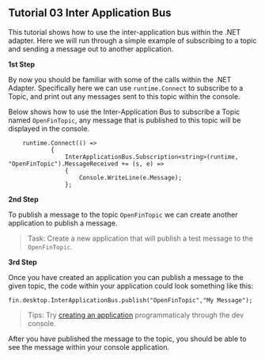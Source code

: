 
## Tutorial 03 Inter Application Bus 

This tutorial shows how to use the inter-application bus within the .NET adapter.  Here we will run through a simple example of subscribing to a topic and sending a message out to another application.

**1st Step**

By now you should be familiar with some of the calls within the .NET Adapter.  Specifically here we can use `runtime.Connect` to subscribe to a Topic, and print out any messages sent to this topic within the console.

Below shows how to use the Inter-Application Bus to subscribe a Topic named `OpenFinTopic`, any message that is published to this topic will be displayed in the console.

```
    runtime.Connect(() =>
            {
                InterApplicationBus.Subscription<string>(runtime, "OpenFinTopic").MessageReceived += (s, e) =>
                {
                    Console.WriteLine(e.Message);
                };
```

**2nd Step**

To publish a message to the topic `OpenFinTopic` we can create another application to publish a message.

>Task: Create a new application that will publish a test message to the `OpenFinTopic`.

**3rd Step**

Once you have created an application you can publish a message to the given topic, the code within your application could look something like this:

`fin.desktop.InterApplicationBus.publish("OpenFinTopic","My Message");`

> Tips: Try [creating an application](http://cdn.openfin.co/jsdocs/beta/tutorial-application.constructor.html) programmaticaly through the dev console. 

After you have published the message to the topic, you should be able to see the message within your console application.
